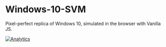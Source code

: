 # Windows-10-SVM
Pixel-perfect replica of Windows 10, simulated in the browser with Vanilla JS.

[![Analytics](https://ga-beacon.appspot.com/UA-85426772-5/Windows-10-SVM/?pixel)](https://github.com/igrigorik/ga-beacon)

